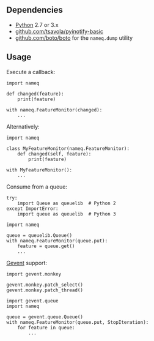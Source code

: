 ## Dependencies

- [Python](https://www.python.org) 2.7 or 3.x
- [github.com/tsavola/pyinotify-basic](https://github.com/tsavola/pyinotify-basic)
- [github.com/boto/boto](https://github.com/boto/boto) for the `nameq.dump` utility


## Usage

Execute a callback:

	import nameq

	def changed(feature):
		print(feature)

	with nameq.FeatureMonitor(changed):
		...

Alternatively:

	import nameq

	class MyFeatureMonitor(nameq.FeatureMonitor):
		def changed(self, feature):
			print(feature)

	with MyFeatureMonitor():
		...

Consume from a queue:

	try:
		import Queue as queuelib  # Python 2
	except ImportError:
		import queue as queuelib  # Python 3

	import nameq

	queue = queuelib.Queue()
	with nameq.FeatureMonitor(queue.put):
		feature = queue.get()
		...

[Gevent](http://gevent.org) support:

	import gevent.monkey

	gevent.monkey.patch_select()
	gevent.monkey.patch_thread()

	import gevent.queue
	import nameq

	queue = gevent.queue.Queue()
	with nameq.FeatureMonitor(queue.put, StopIteration):
		for feature in queue:
			...
